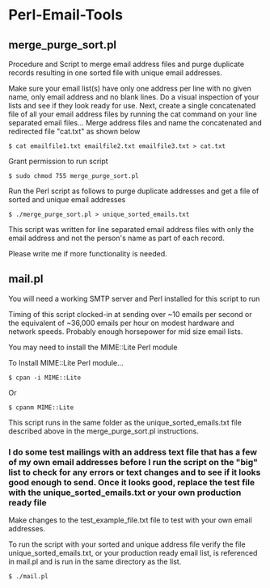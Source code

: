 # Perl-Email-Tools

## merge_purge_sort.pl

Procedure and Script to merge email address files and purge duplicate records resulting in one sorted file with unique email addresses.

Make sure your email list(s) have only one address per line with no given name, only email address and no blank lines. Do a visual inspection of your lists and see if they look ready for use.
Next, create a single concatenated file of all your email address files by running the cat command on your line separated email files...
Merge address files and name the concatenated and redirected file "cat.txt" as shown below
    
    $ cat emailfile1.txt emailfile2.txt emailfile3.txt > cat.txt 

Grant permission to run script

    $ sudo chmod 755 merge_purge_sort.pl

Run the Perl script as follows to purge duplicate addresses and get a file of sorted and unique email addresses
    
    $ ./merge_purge_sort.pl > unique_sorted_emails.txt

This script was written for line separated email address files with only the email address and not the person's name as part of each record.

Please write me if more functionality is needed.

## mail.pl

You will need a working SMTP server and Perl installed for this script to run

Timing of this script clocked-in at sending over ~10 emails per second or the equivalent of ~36,000 emails per hour on modest hardware and network speeds.  Probably enough horsepower for mid size email lists.

You may need to install the MIME::Lite Perl module

To Install MIME::Lite Perl module...

    $ cpan -i MIME::Lite    
Or

    $ cpanm MIME::Lite

This script runs in the same folder as the unique_sorted_emails.txt file described above in the merge_purge_sort.pl instructions.

### I do some test mailings with an address text file that has a few of my own email addresses before I run the script on the "big" list to check for any errors or text changes and to see if it looks good enough to send.  Once it looks good, replace the test file with the unique_sorted_emails.txt or your own production ready file

Make changes to the test_example_file.txt file to test with your own email addresses.
 
To run the script with your sorted and unique address file verify the file unique_sorted_emails.txt, or your production ready email list, is referenced in mail.pl and is run in the same directory as the list.

    $ ./mail.pl
